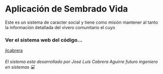 # Aplicación de Sembrado Vida

Este es un sistema de caracter social y tiene como misión mantener al tanto la información detallada del vivero comunitario el cuyo

### Ver el sistema web del código...

[jlcabrera](https://jlcabrera.000webhostapp.com)

###### El sistema esta desarrollado por José Luis Cabrera Aguirre futuro ingeniero en sistemas 💻
